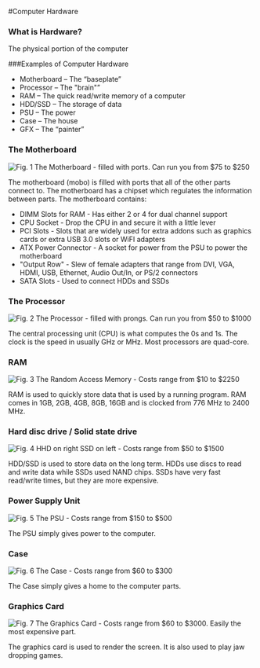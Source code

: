 #Computer Hardware

### What is Hardware?
The physical portion of the computer

###Examples of Computer Hardware
<ul>
<li>Motherboard – The “baseplate”</li>
<li>Processor – The "brain"”</li>
<li>RAM – The quick read/write memory of a computer</li>
<li>HDD/SSD – The storage of data</li>
<li>PSU – The power</li>
<li>Case – The house</li>
<li>GFX – The “painter”</li>
</ul>

### The Motherboard

![](mobo.png "Fig. 1 The Motherboard - filled with ports. Can run you from $75 to $250")

The motherboard (mobo) is filled with ports that all of the other parts connect to. The motherboard has a chipset which regulates the information between parts. The motherboard contains:
<ul>
			<li>DIMM Slots for RAM - Has either 2 or 4 for dual channel support</li>
			<li>CPU Socket - Drop the CPU in and secure it with a little lever</li>
			<li>PCI Slots - Slots that are widely used for extra addons such as graphics cards or extra USB 3.0 slots or WiFI adapters</li>
			<li>ATX Power Connector - A socket for power from the PSU to power the motherboard</li>
			<li>"Output Row" - Slew of female adapters that range from DVI, VGA, HDMI, USB, Ethernet, Audio Out/In, or PS/2 connectors</li>
			<li>SATA Slots - Used to connect HDDs and SSDs</li>
</ul>

### The Processor
![](proc.png "Fig. 2 The Processor - filled with prongs. Can run you from $50 to $1000")

The central processing unit (CPU) is what computes the 0s and 1s. The clock is the speed in usually GHz or MHz. Most processors are quad-core.

### RAM
![](ram.png "Fig. 3 The Random Access Memory - Costs range from $10 to $2250")

RAM is used to quickly store data that is used by a running program. RAM comes in 1GB, 2GB, 4GB, 8GB, 16GB and is clocked from 776 MHz to 2400 MHz.

### Hard disc drive / Solid state drive

![](ssd.png "Fig. 4 HHD on right SSD on left - Costs range from $50 to $1500")

HDD/SSD is used to store data on the long term. HDDs use discs to read and write data while SSDs used NAND chips. SSDs have very fast read/write times, but they are more expensive.

### Power Supply Unit
![](psw.png "Fig. 5 The PSU - Costs range from $150 to $500")

The PSU simply gives power to the computer.

### Case
![](case.png "Fig. 6 The Case - Costs range from $60 to $300")

The Case simply gives a home to the computer parts.

### Graphics Card
![](gfx.png "Fig. 7 The Graphics Card - Costs range from $60 to $3000. Easily the most expensive part.")

The graphics card is used to render the screen. It is also used to play jaw dropping games.
